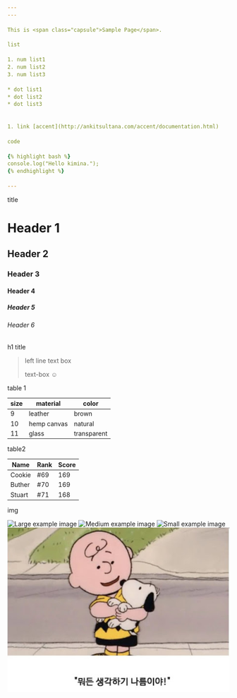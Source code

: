 ```yaml
---
---

This is <span class="capsule">Sample Page</span>.

list

1. num list1
2. num list2
3. num list3

* dot list1
* dot list2
* dot list3


1. link [accent](http://ankitsultana.com/accent/documentation.html)

code

{% highlight bash %}
console.log("Hello kimina.");
{% endhighlight %}

---
```


title 

# Header 1

## Header 2

### Header 3

#### Header 4

##### Header 5

###### Header 6

h1 title

> left line text box
>
> text-box ☺


table 1

size |  material    |  color
---- |  ------------|  ------------
9    | leather      | brown
10   | hemp canvas  | natural
11   | glass        | transparent

table2

<table>
  <thead>
    <tr>
      <th>Name</th>
      <th>Rank</th>
      <th>Score</th>
    </tr>
  </thead>
  <tbody>
    <tr>
      <td>Cookie</td>
      <td>#69</td>
      <td>169</td>
    </tr>
    <tr>
      <td>Buther</td>
      <td>#70</td>
      <td>169</td>
    </tr>
    <tr>
      <td>Stuart</td>
      <td>#71</td>
      <td>168</td>
    </tr>
  </tbody>
</table>

img 

![Large example image](http://placehold.it/800x400 "Large example image")
![Medium example image](http://placehold.it/400x200 "Medium example image")
![Small example image](http://placehold.it/200x200 "Small example image")
![example image](images/example.png)